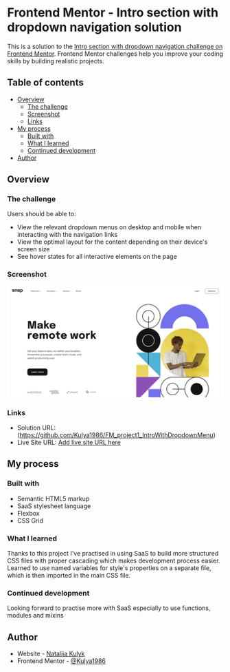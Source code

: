 # Frontend Mentor - Intro section with dropdown navigation solution

This is a solution to the [Intro section with dropdown navigation challenge on Frontend Mentor](https://www.frontendmentor.io/challenges/intro-section-with-dropdown-navigation-ryaPetHE5). Frontend Mentor challenges help you improve your coding skills by building realistic projects. 

## Table of contents

- [Overview](#overview)
  - [The challenge](#the-challenge)
  - [Screenshot](#screenshot)
  - [Links](#links)
- [My process](#my-process)
  - [Built with](#built-with)
  - [What I learned](#what-i-learned)
  - [Continued development](#continued-development)
- [Author](#author)


## Overview

### The challenge

Users should be able to:

- View the relevant dropdown menus on desktop and mobile when interacting with the navigation links
- View the optimal layout for the content depending on their device's screen size
- See hover states for all interactive elements on the page

### Screenshot

![](./project1.png)

### Links

- Solution URL: (https://github.com/Kulya1986/FM_project1_IntroWithDropdownMenu)
- Live Site URL: [Add live site URL here](https://your-live-site-url.com)

## My process

### Built with

- Semantic HTML5 markup
- SaaS stylesheet language
- Flexbox
- CSS Grid

### What I learned

Thanks to this project I've practised in using SaaS to build more structured CSS files with proper cascading which makes development process easier. Learned to use named variables for style's properties on a separate file, which is then imported in the main CSS file. 


### Continued development

Looking forward to practise more with SaaS especially to use functions, modules and mixins


## Author

- Website - [Nataliia Kulyk](https://kulya1986.github.io/)
- Frontend Mentor - [@Kulya1986](https://www.frontendmentor.io/profile/Kulya1986)



